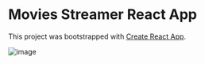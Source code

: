 # Movies Streamer React App

This project was bootstrapped with [Create React App](https://github.com/facebook/create-react-app).

![image](https://user-images.githubusercontent.com/88895210/134347331-9581f120-a62e-42f7-9418-454fc0bee70f.png)
